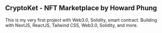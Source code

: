 ## CryptoKet - NFT Marketplace by Howard Phung

This is my very first project with Web3.0, Solidity, smart contract. 
Building with NextJS, ReactJS, Tailwind CSS, Web3.0, Solidity, and more.